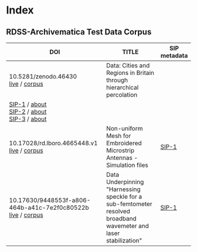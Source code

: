 
# Index
## RDSS-Archivematica Test Data Corpus

| DOI  | TITLE | SIP metadata |
| ------------- | ------------- | ------------- |
|10.5281/zenodo.46430 <br /> [live](https://doi.org/10.5281/zenodo.46430) / [corpus](/collection/10.5281/zenodo.46430/)  | Data: Cities and Regions in Britain through hierarchical percolation |
 [SIP-1](/collection/10.5281/zenodo.46430/SIPmetadata/SIP-1.request.json) / [about](/collection/10.5281/zenodo.46430/SIPmetadata/SIP-1.request.yaml)<br /> [SIP-2](/collection/10.5281/zenodo.46430/SIPmetadata/SIP-2.request.json) / [about](/collection/10.5281/zenodo.46430/SIPmetadata/SIP-2.request.yaml)<br/> [SIP-3](/collection/10.5281/zenodo.46430/SIPmetadata/SIP-3.request.json) / [about](/collection/10.5281/zenodo.46430/SIPmetadata/SIP-3.request.yaml)|
|10.17028/rd.lboro.4665448.v1 <br /> [live](https://doi.org/10.17028/rd.lboro.4665448.v1) / [corpus](/collection/10.17028/rd.lboro.4665448.v1/) | Non-uniform Mesh for Embroidered Microstrip Antennas - Simulation files |  [SIP-1](/collection/10.17028/rd.lboro.4665448.v1/SIPmetadata/5448-SIP-1.request.json) |
|10.17630/9448553f-a806-464b-a41c-7e2f0c80522b <br />[live](https://doi.org/10.17630/9448553f-a806-464b-a41c-7e2f0c80522b) / [corpus](/collection/10.17630/9448553f-a806-464b-a41c-7e2f0c80522b/)  | Data Underpinning "Harnessing speckle for a sub-femtometer resolved broadband wavemeter and laser stabilization" |  [SIP-1](/collection/10.17630/9448553f-a806-464b-a41c-7e2f0c80522b/SIPmetadata/522b-SIP-1.request.json) |
